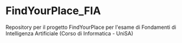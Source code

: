 # FindYourPlace_FIA
Repository per il progetto FindYourPlace per l'esame di Fondamenti di Intelligenza Artificiale 
(Corso di Informatica - UniSA)
